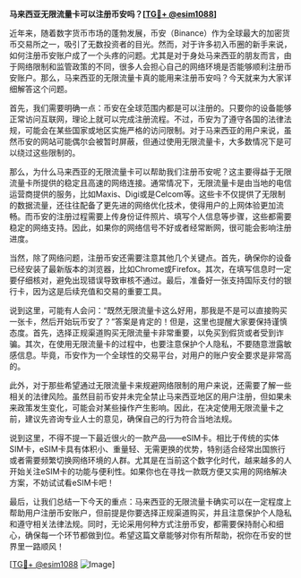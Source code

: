 **马来西亚无限流量卡可以注册币安吗？[[TG💪+ @esim1088](https://t.me/s/esim1088)]**

近年来，随着数字货币市场的蓬勃发展，币安（Binance）作为全球最大的加密货币交易所之一，吸引了无数投资者的目光。然而，对于许多初入币圈的新手来说，如何注册币安账户成了一个头疼的问题。尤其是对于身处马来西亚的朋友而言，由于网络限制和监管政策的不同，很多人会担心自己的网络环境是否能够顺利注册币安账户。那么，马来西亚的无限流量卡真的能用来注册币安吗？今天就来为大家详细解答这个问题。

首先，我们需要明确一点：币安在全球范围内都是可以注册的。只要你的设备能够正常访问互联网，理论上就可以完成注册流程。不过，币安为了遵守各国的法律法规，可能会在某些国家或地区实施严格的访问限制。对于马来西亚的用户来说，虽然币安的网站可能偶尔会被暂时屏蔽，但通过使用无限流量卡，大多数情况下是可以绕过这些限制的。

那么，为什么马来西亚的无限流量卡可以帮助我们注册币安呢？这主要得益于无限流量卡所提供的稳定且高速的网络连接。通常情况下，无限流量卡是由当地的电信运营商提供的服务，比如Maxis、Digi或是Celcom等。这些卡不仅提供了无限制的数据流量，还往往配备了更先进的网络优化技术，使得用户的上网体验更加流畅。而币安的注册过程需要上传身份证件照片、填写个人信息等步骤，这些都需要稳定的网络支持。因此，如果你的网络信号不好或者经常断网，很可能会影响注册进度。

当然，除了网络问题，注册币安还需要注意其他几个关键点。首先，确保你的设备已经安装了最新版本的浏览器，比如Chrome或Firefox。其次，在填写信息时一定要仔细核对，避免出现错误导致审核不通过。最后，准备好一张支持国际支付的银行卡，因为这是后续充值和交易的重要工具。

说到这里，可能有人会问：“既然无限流量卡这么好用，那我是不是可以直接购买一张卡，然后开始玩币安了？”答案是肯定的！但是，这里也提醒大家要保持谨慎态度。首先，选择正规渠道购买无限流量卡非常重要，以免买到假货或者受到诈骗。其次，在使用无限流量卡的过程中，也要注意保护个人隐私，不要随意泄露敏感信息。毕竟，币安作为一个全球性的交易平台，对用户的账户安全要求是非常高的。

此外，对于那些希望通过无限流量卡来规避网络限制的用户来说，还需要了解一些相关的法律风险。虽然目前币安并未完全禁止马来西亚地区的用户注册，但如果未来政策发生变化，可能会对某些操作产生影响。因此，在决定使用无限流量卡之前，建议先咨询专业人士的意见，确保自己的行为符合当地法规。

说到这里，不得不提一下最近很火的一款产品——eSIM卡。相比于传统的实体SIM卡，eSIM卡具有体积小、重量轻、无需更换的优势，特别适合经常出国旅行或者需要频繁切换网络环境的人群。尤其是在当前这个数字化时代，越来越多的人开始关注eSIM卡的功能与便利性。如果你也在寻找一款既方便又实用的网络解决方案，不妨试试看eSIM卡吧！

最后，让我们总结一下今天的重点：马来西亚的无限流量卡确实可以在一定程度上帮助用户注册币安账户，但前提是你要选择正规渠道购买，并且注意保护个人隐私和遵守相关法律法规。同时，无论采用何种方式注册币安，都需要保持耐心和细心，确保每一个环节都做到位。希望这篇文章能够对你有所帮助，祝你在币安的世界里一路顺风！

[[TG💪+ @esim1088](https://t.me/s/esim1088) ![Image](https://i.postimg.cc/4NQfJmqS/Snipaste-2025-05-13-00-14-12.png)]